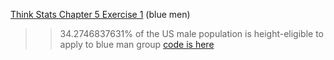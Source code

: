 [Think Stats Chapter 5 Exercise 1](http://greenteapress.com/thinkstats2/html/thinkstats2006.html#toc50) (blue men)

>> 34.2746837631% of the US male population is height-eligible to apply to blue man group [code is here](Stats4.py)
